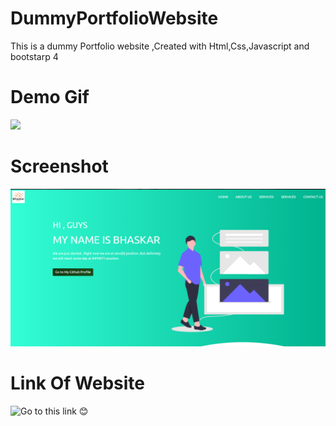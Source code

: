# DummyPortfolioWebsite
This is a dummy Portfolio website ,Created with Html,Css,Javascript and  bootstarp 4

# Demo Gif
![](https://github.com/Bhaskar-maity/DummyPortfolioWebsite/blob/master/Demo.gif)

# Screenshot
![](https://github.com/Bhaskar-maity/DummyPortfolioWebsite/blob/master/Screenshot.png)

# Link Of Website
![Go to this link 😊](https://bhaskar-maity.github.io/DummyPortfolioWebsite/)
